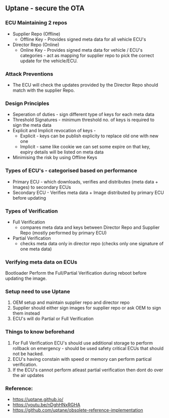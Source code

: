 ## Uptane - secure the OTA

### ECU Maintaining 2 repos
- Supplier Repo (Offline)
    - Offline Key - Provides signed meta data for all vehicle ECU's
- Director Repo (Online)
    - Online Key - Provides signed meta data for vehicle / ECU's categories - act as mapping for supplier repo to pick the correct update for the   vehicle/ECU.

### Attack Preventions
- The ECU will check the updates provided by the Director Repo should match with the supplier Repo.

### Design Principles
- Seperation of duties - sign different type of keys for each meta data
- Threshold Signatures - minimum threshold no. of keys is required to sign the meta data
- Explicit and Implicit revocation of keys - 
    - Explicit - keys can be publish explicity to replace old one with new one
    - Implicit - same like cookie we can set some expire on that key, expiry details will be listed on meta data
- Minimising the risk by using Offline Keys

### Types of ECU's - categorised based on performance
- Primary ECU - which downloads, verifies and distributes (meta data + Images) to secondary ECUs
- Secondary ECU - Verifies meta data + Image distributed by primary ECU before updating

### Types of Verification
- Full Verification 
    - compares meta data and keys between Director Repo and Supplier Repo (mostly performed by primary ECU)
- Partial Verification 
    - checks meta data only in director repo (checks only one signature of one meta data)

### Verifying meta data on ECUs
Bootloader Perform the Full/Partial Verification during reboot before updating the image.

### Setup need to use Uptane

1. OEM setup and maintain supplier repo and director repo
2. Supplier should either sign images for supplier repo or ask OEM to sign them instead
3. ECU's will do Partial or Full Verification

### Things to know beforehand
1. For Full Verification ECU's should use additional storage to perform rollback on emergency - should be used safety critical ECUs that should not be hacked.
2. ECU's having constain with speed or memory can perform partical verification.
3. If the ECU's cannot perform atleast partial verification then dont do over the air updates

### Reference: 
- https://uptane.github.io/
- https://youtu.be/nDghHNxRGHA
- https://github.com/uptane/obsolete-reference-implementation

